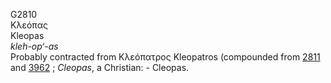<body>
  <p>G2810<br>  Κλεόπας  <br> Kleopas  <br><i>kleh-op‘-as </i><br>Probably contracted from   Κλεόπατρος    Kleopatros   (compounded from <a href="g2811.htm">2811</a> and <a href="g3962.htm">3962</a> ; <i>Cleopas</i>, a Christian: - Cleopas.<br></p>
 </body>